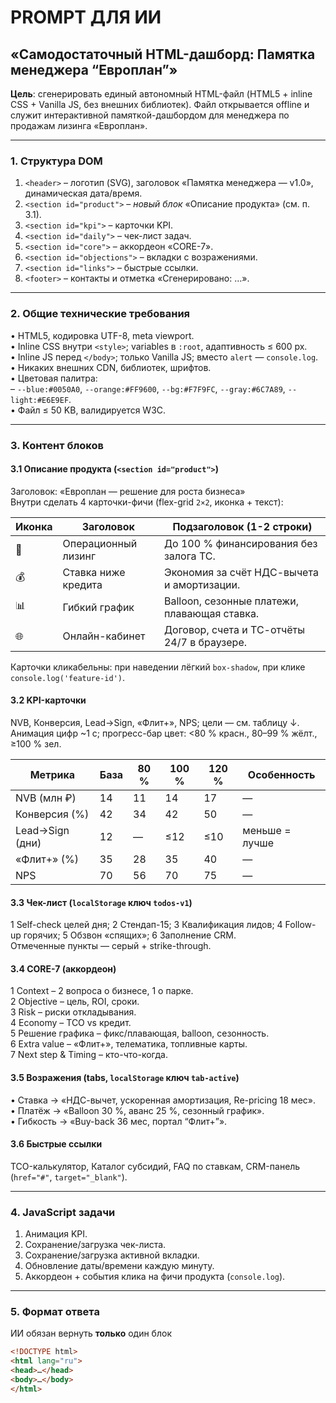 # PROMPT ДЛЯ ИИ  
## «Самодостаточный HTML-дашборд: Памятка менеджера “Европлан”»

**Цель**: сгенерировать единый автономный HTML-файл (HTML5 + inline CSS + Vanilla JS, без внешних библиотек). Файл открывается offline и служит интерактивной памяткой-дашбордом для менеджера по продажам лизинга «Европлан».

---

### 1. Структура DOM  
1. `<header>` – логотип (SVG), заголовок «Памятка менеджера — v1.0», динамическая дата/время.  
2. `<section id="product">` – *новый блок* «Описание продукта» (см. п. 3.1).  
3. `<section id="kpi">` – карточки KPI.  
4. `<section id="daily">` – чек-лист задач.  
5. `<section id="core">` – аккордеон «CORE-7».  
6. `<section id="objections">` – вкладки с возражениями.  
7. `<section id="links">` – быстрые ссылки.  
8. `<footer>` – контакты и отметка «Сгенерировано: …».

---

### 2. Общие технические требования  
• HTML5, кодировка UTF-8, meta viewport.  
• Inline CSS внутри `<style>`; variables в `:root`, адаптивность ≤ 600 px.  
• Inline JS перед `</body>`; только Vanilla JS; вместо `alert` — `console.log`.  
• Никаких внешних CDN, библиотек, шрифтов.  
• Цветовая палитра:  
  – `--blue:#0050A0`, `--orange:#FF9600`, `--bg:#F7F9FC`, `--gray:#6C7A89`, `--light:#E6E9EF`.  
• Файл ≤ 50 KB, валидируется W3C.

---

### 3. Контент блоков  

#### 3.1 Описание продукта  (`<section id="product">`)
Заголовок: «Европлан — решение для роста бизнеса»  
Внутри сделать 4 карточки-фичи (flex-grid `2×2`, иконка + текст):

| Иконка | Заголовок | Подзаголовок (1-2 строки) |
|--------|-----------|---------------------------|
| 🚗     | Операционный лизинг | До 100 % финансирования без залога ТС. |
| 💰     | Ставка ниже кредита | Экономия за счёт НДС-вычета и амортизации. |
| 📊     | Гибкий график | Balloon, сезонные платежи, плавающая ставка. |
| 🌐     | Онлайн-кабинет | Договор, счета и ТС-отчёты 24/7 в браузере. |

Карточки кликабельны: при наведении лёгкий `box-shadow`, при клике `console.log('feature-id')`.

#### 3.2 KPI-карточки  
NVB, Конверсия, Lead→Sign, «Флит+», NPS; цели — см. таблицу ↓.  
Анимация цифр ~1 с; прогресс-бар цвет: <80 % красн., 80–99 % жёлт., ≥100 % зел.

| Метрика          | База | 80 % | 100 % | 120 % | Особенность |
|------------------|------|------|-------|-------|-------------|
| NVB (млн ₽)      | 14   | 11   | 14    | 17    | — |
| Конверсия (%)    | 42   | 34   | 42    | 50    | — |
| Lead→Sign (дни)  | 12   | —    | ≤12   | ≤10   | меньше = лучше |
| «Флит+» (%)      | 35   | 28   | 35    | 40    | — |
| NPS              | 70   | 56   | 70    | 75    | — |

#### 3.3 Чек-лист (`localStorage` ключ `todos-v1`)
1 Self-check целей дня; 2 Стендап-15; 3 Квалификация лидов; 4 Follow-up горячих; 5 Обзвон «спящих»; 6 Заполнение CRM.  
Отмеченные пункты — серый + strike-through.

#### 3.4 CORE-7 (аккордеон)  
1 Context – 2 вопроса о бизнесе, 1 о парке.  
2 Objective – цель, ROI, сроки.  
3 Risk – риски откладывания.  
4 Economy – TCO vs кредит.  
5 Решение графика – фикс/плавающая, balloon, сезонность.  
6 Extra value – «Флит+», телематика, топливные карты.  
7 Next step & Timing – кто-что-когда.

#### 3.5 Возражения (tabs, `localStorage` ключ `tab-active`)
• Ставка → «НДС-вычет, ускоренная амортизация, Re-pricing 18 мес».  
• Платёж → «Balloon 30 %, аванс 25 %, сезонный график».  
• Гибкость → «Buy-back 36 мес, портал “Флит+”».

#### 3.6 Быстрые ссылки  
TCO-калькулятор, Каталог субсидий, FAQ по ставкам, CRM-панель (`href="#"`, `target="_blank"`).

---

### 4. JavaScript задачи  
1. Анимация KPI.  
2. Сохранение/загрузка чек-листа.  
3. Сохранение/загрузка активной вкладки.  
4. Обновление даты/времени каждую минуту.  
5. Аккордеон + события клика на фичи продукта (`console.log`).  

---

### 5. Формат ответа  
ИИ обязан вернуть **только** один блок

```html
<!DOCTYPE html>
<html lang="ru">
<head>…</head>
<body>…</body>
</html>
